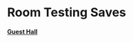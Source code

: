 # Room Testing Saves
#### [Guest Hall](https://sastofficial.github.io/FileHost/Game%20Saves/Deltarune%20Saves/Room%20Testing/filech2_2%20(guest%20hall))
